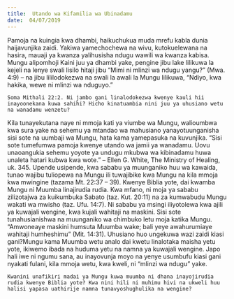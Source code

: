 ```yaml
---
title:  Utando wa Kifamilia wa Ubinadamu
date:  04/07/2019
---
```


Pamoja na kuingia kwa dhambi, haikuchukua muda mrefu kabla dunia haijavunjika zaidi. Yakiwa yamechochewa na wivu, kutokuelewana na hasira, mauaji ya kwanza yalihusisha ndugu wawili wa kwanza kabisa. Mungu alipomhoji Kaini juu ya dhambi yake, pengine jibu lake lilikuwa la kejeli na lenye swali lisilo hitaji jibu “Mimi ni mlinzi wa ndugu yangu?” (Mwa. 4:9) – na jibu lililodokezwa na swali la awali la Mungu lilikuwa, “Ndiyo, kwa hakika, wewe ni mlinzi wa nduguyo.”

`Soma Mithali 22:2. Ni jambo gani linalodokezwa kwenye kauli hii inayoonekana kuwa sahihi? Hicho kinatuambia nini juu ya uhusiano wetu na wanadamu wenzetu?`

Kila tunayekutana naye ni mmoja kati ya viumbe wa Mungu, walioumbwa kwa sura yake na sehemu ya mtandao wa mahusiano yanayotuunganisha sisi sote na uumbaji wa Mungu, hata kama yamepasuka na kuvunjika. “Sisi sote tumefumwa pamoja kwenye utando wa jamii ya wanadamu. Uovu unaoangukia sehemu yoyote ya undugu mkubwa wa kibinadamu huwa unaleta hatari kubwa kwa wote.” – Ellen G. White, The Ministry of Healing, uk. 345. Upende usipende, kwa sababu ya muunganiko huu wa kawaida, tunao wajibu tuliopewa na Mungu ili tuwajibike kwa Mungu na kila mmoja kwa mwingine (tazama Mt. 22:37 – 39). Kwenye Biblia yote, dai kwamba Mungu ni Muumba linajirudia rudia. Kwa mfano, ni moja ya sababu zilizotajwa za kuikumbuka Sabato (taz. Kut. 20:11) na za kumwabudu Mungu wakati wa mwisho (taz. Ufu. 14:7). Ni sababu ya msingi iliyotolewa kwa ajili ya kuwajali wengine, kwa kujali wahitaji na maskini. Sisi sote tunahusianishwa na muunganiko wa chimbuko letu moja katika Mungu. “Amwoneaye maskini humsuta Muumba wake; bali yeye awahurumiaye wahitaji humheshimu” (Mit. 14:31). Uhusiano huo ungekuwa wazi zaidi kiasi gani?Mungu kama Muumba wetu analo dai kwetu linalotaka maisha yetu yote, ikiwemo ibada na huduma yetu na namna ya kuwajali wengine. Japo hali iwe ni ngumu sana, au inayovunja moyo na yenye usumbufu kiasi gani nyakati fulani, kila mmoja wetu, kwa kweli, ni “mlinzi wa ndugu” yake.

`Kwanini unafikiri madai ya Mungu kuwa muumba ni dhana inayojirudia rudia kwenye Biblia yote? Kwa nini hili ni muhimu hivi na ukweli huu halisi yapasa uathirije namna tunavyoshughulika na wengine?`